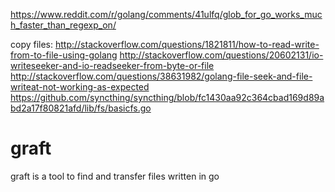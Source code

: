 https://www.reddit.com/r/golang/comments/41ulfq/glob_for_go_works_much_faster_than_regexp_on/

copy files:
http://stackoverflow.com/questions/1821811/how-to-read-write-from-to-file-using-golang
http://stackoverflow.com/questions/20602131/io-writeseeker-and-io-readseeker-from-byte-or-file
http://stackoverflow.com/questions/38631982/golang-file-seek-and-file-writeat-not-working-as-expected
https://github.com/syncthing/syncthing/blob/fc1430aa92c364cbad169d89abd2a17f80821afd/lib/fs/basicfs.go

# graft
graft is a tool to find and transfer files written in go
